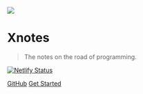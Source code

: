 <!-- _coverpage.md -->

![](http://pic.xiaoxin.link/img/v2-291be7780689a775c9ecb655daa67fe4_r%20(1).png)


# Xnotes <small></small>

> The notes on the road of programming.

[![Netlify Status](https://api.netlify.com/api/v1/badges/31b73ed9-ab1b-4d78-92c5-1ae24345ad9d/deploy-status)](https://app.netlify.com/sites/xxdocs/deploys)

[GitHub](https://github.com/WeiXinao/docs)
[Get Started](README)
